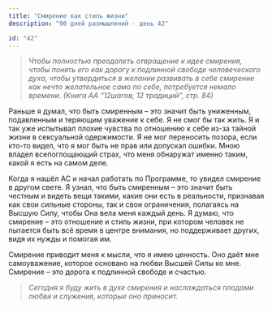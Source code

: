 ```yaml
---
title: "Смирение как стиль жизни"
description: "90 дней размышлений - день 42"

id: "42"
---
```


> _Чтобы полностью преодолеть отвращение к идее смирения, чтобы понять его как
> дорогу к подлинной свободе человеческого духа, чтобы утвердиться в желании
> развивать в себе смирение как нечто желательное само по себе, потребуется
> немало времени_. _(Книга АА “12шагов, 12 традиций”, стр. 84)_

Раньше я думал, что быть смиренным – это значит быть униженным, подавленным и
теряющим уважение к себе. Я не смог бы так жить. Я и так уже испытывал плохие
чувства по отношению к себе из-за тайной жизни в сексуальной одержимости. Я не
мог переносить позора, если кто-то видел, что я мог быть не прав или допускал
ошибки. Мною владел всепоглощающий страх, что меня обнаружат именно таким,
какой я есть на самом деле.

Когда я нашёл АС и начал работать по Программе, то увидел смирение в другом
свете. Я узнал, что быть смиренным – это значит быть честным и видеть вещи
такими, какие они есть в реальности, признавая как свои сильные стороны, так и
свои ограничения, полагаясь на Высшую Силу, чтобы Она вела меня каждый день. Я
думаю, что смирение – это отношение и стиль жизни, при котором человек не
пытается быть всё время в центре внимания, но поддерживает других, видя их
нужды и помогая им.

Смирение приводит меня к мысли, что я имею ценность. Оно даёт мне
самоуважение, которое основано на любви Высшей Силы ко мне. Смирение – это
дорога к подлинной свободе и счастью.

> _Сегодня я буду жить в духе смирения и наслаждаться плодами любви и
> служения, которые оно приносит._
